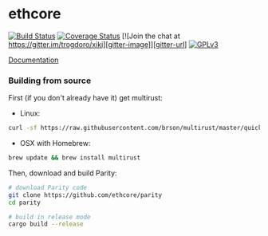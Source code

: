 # ethcore

[![Build Status][travis-image]][travis-url] [![Coverage Status][coveralls-image]][coveralls-url] [![Join the chat at https://gitter.im/trogdoro/xiki][gitter-image]][gitter-url] [![GPLv3][license-image]][license-url]

[travis-image]: https://travis-ci.org/ethcore/parity.svg?branch=master
[travis-url]: https://travis-ci.org/ethcore/parity
[coveralls-image]: https://coveralls.io/repos/github/ethcore/parity/badge.svg?branch=master
[coveralls-url]: https://coveralls.io/github/ethcore/parity?branch=master
[gitter-image]: https://badges.gitter.im/Join%20Chat.svg
[gitter-url]: https://gitter.im/ethcore/parity?utm_source=badge&utm_medium=badge&utm_campaign=pr-badge&utm_content=badge
[license-image]: https://img.shields.io/badge/license-GPL%20v3-green.svg
[license-url]: http://www.gnu.org/licenses/gpl-3.0.en.html

[Documentation](http://ethcore.github.io/parity/ethcore/index.html)

### Building from source

First (if you don't already have it) get multirust:

- Linux:
```bash
curl -sf https://raw.githubusercontent.com/brson/multirust/master/quick-install.sh | sudo sh -s -- --yes
```

- OSX with Homebrew:
```bash
brew update && brew install multirust
```

Then, download and build Parity:

```bash
# download Parity code
git clone https://github.com/ethcore/parity
cd parity

# build in release mode
cargo build --release
```

